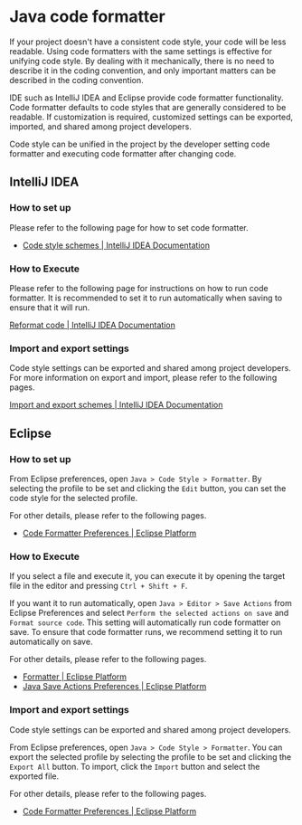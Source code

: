 # Java code formatter

If your project doesn't have a consistent code style, your code will be less readable.
Using code formatters with the same settings is effective for unifying code style.
By dealing with it mechanically, there is no need to describe it in the coding convention, and only important matters can be described in the coding convention.

IDE such as IntelliJ IDEA and Eclipse provide code formatter functionality.
Code formatter defaults to code styles that are generally considered to be readable.
If customization is required, customized settings can be exported, imported, and shared among project developers.

Code style can be unified in the project by the developer setting code formatter and executing code formatter after changing code.

## IntelliJ IDEA

### How to set up

Please refer to the following page for how to set code formatter.

- [Code style schemes | IntelliJ IDEA Documentation](https://www.jetbrains.com/help/idea/configuring-code-style.html)

### How to Execute

Please refer to the following page for instructions on how to run code formatter.
It is recommended to set it to run automatically when saving to ensure that it will run.

[Reformat code | IntelliJ IDEA Documentation](https://www.jetbrains.com/help/idea/reformat-and-rearrange-code.html)

### Import and export settings

Code style settings can be exported and shared among project developers.
For more information on export and import, please refer to the following pages.

[Import and export schemes | IntelliJ IDEA Documentation](https://www.jetbrains.com/help/idea/configuring-code-style.html#import-export-schemes)

## Eclipse

### How to set up

From Eclipse preferences, open `Java > Code Style > Formatter`.
By selecting the profile to be set and clicking the `Edit` button, you can set the code style for the selected profile.

For other details, please refer to the following pages.

- [Code Formatter Preferences | Eclipse Platform](https://help.eclipse.org/latest/topic/org.eclipse.jdt.doc.user/reference/preferences/java/codestyle/ref-preferences-formatter.htm?cp=1_4_4_0_2_2)

### How to Execute

If you select a file and execute it, you can execute it by opening the target file in the editor and pressing `Ctrl + Shift + F`.

If you want it to run automatically, open `Java > Editor > Save Actions` from Eclipse Preferences and select `Perform the selected actions on save` and `Format source code`.
This setting will automatically run code formatter on save.
To ensure that code formatter runs, we recommend setting it to run automatically on save.

For other details, please refer to the following pages.

- [Formatter | Eclipse Platform](https://help.eclipse.org/latest/index.jsp?topic=%2Forg.eclipse.jdt.doc.user%2Freference%2Fref-java-editor-formatter.htm&cp%3D1_4_1_1)
- [Java Save Actions Preferences | Eclipse Platform](https://help.eclipse.org/latest/index.jsp?topic=%2Forg.eclipse.jdt.doc.user%2Freference%2Fpreferences%2Fjava%2Feditor%2Fref-preferences-save-actions.htm&cp%3D1_4_4_0_5_4)

### Import and export settings

Code style settings can be exported and shared among project developers.

From Eclipse preferences, open `Java > Code Style > Formatter`.
You can export the selected profile by selecting the profile to be set and clicking the `Export All` button.
To import, click the `Import` button and select the exported file.

For other details, please refer to the following pages.

- [Code Formatter Preferences | Eclipse Platform](https://help.eclipse.org/latest/topic/org.eclipse.jdt.doc.user/reference/preferences/java/codestyle/ref-preferences-formatter.htm?cp=1_4_4_0_2_2)
